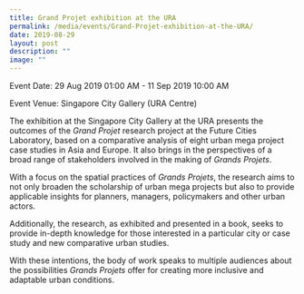 ```yaml
---
title: Grand Projet exhibition at the URA
permalink: /media/events/Grand-Projet-exhibition-at-the-URA/
date: 2019-08-29
layout: post
description: ""
image: ""
---
```


Event Date: 29 Aug 2019 01:00 AM - 11 Sep 2019 10:00 AM

Event Venue: Singapore City Gallery (URA Centre)

The exhibition at the Singapore City Gallery at the URA presents the outcomes of the _Grand Projet_ research project at the Future Cities Laboratory, based on a comparative analysis of eight urban mega project case studies in Asia and Europe. It also brings in the perspectives of a broad range of stakeholders involved in the making of _Grands Projets_.

With a focus on the spatial practices of _Grands Projets_, the research aims to not only broaden the scholarship of urban mega projects but also to provide applicable insights for planners, managers, policymakers and other urban actors.

Additionally, the research, as exhibited and presented in a book, seeks to provide in-depth knowledge for those interested in a particular city or case study and new comparative urban studies.

With these intentions, the body of work speaks to multiple audiences about the possibilities _Grands Projets_ offer for creating more inclusive and adaptable urban conditions.